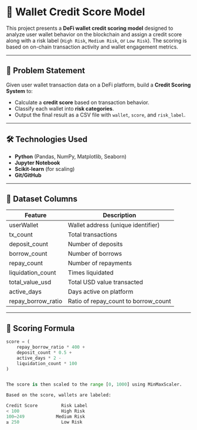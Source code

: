 # 🏦 Wallet Credit Score Model

This project presents a **DeFi wallet credit scoring model** designed to analyze user wallet behavior on the blockchain and assign a credit score along with a risk label (`High Risk`, `Medium Risk`, or `Low Risk`). The scoring is based on on-chain transaction activity and wallet engagement metrics.

---

## 📌 Problem Statement

Given user wallet transaction data on a DeFi platform, build a **Credit Scoring System** to:
- Calculate a **credit score** based on transaction behavior.
- Classify each wallet into **risk categories**.
- Output the final result as a CSV file with `wallet`, `score`, and `risk_label`.

---

## 🛠️ Technologies Used

- **Python** (Pandas, NumPy, Matplotlib, Seaborn)
- **Jupyter Notebook**
- **Scikit-learn** (for scaling)
- **Git/GitHub**

---

## 📂 Dataset Columns

| Feature               | Description                                               |
|----------------------|-----------------------------------------------------------|
| userWallet           | Wallet address (unique identifier)                        |
| tx_count             | Total transactions                                        |
| deposit_count        | Number of deposits                                        |
| borrow_count         | Number of borrows                                         |
| repay_count          | Number of repayments                                      |
| liquidation_count    | Times liquidated                                          |
| total_value_usd      | Total USD value transacted                                |
| active_days          | Days active on platform                                   |
| repay_borrow_ratio   | Ratio of repay_count to borrow_count                      |

---

## 🧮 Scoring Formula

```python
score = (
    repay_borrow_ratio * 400 +
    deposit_count * 0.5 +
    active_days * 2 -
    liquidation_count * 100
)


The score is then scaled to the range [0, 1000] using MinMaxScaler.

Based on the score, wallets are labeled:

Credit Score	     Risk Label
< 100	             High Risk
100–249            Medium Risk
≥ 250	             Low Risk

